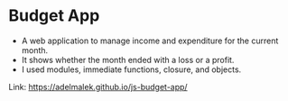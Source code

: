 # Budget App

- A web application to manage income and expenditure for the current month.
- It shows whether the month ended with a loss or a profit.
- I used modules, immediate functions, closure, and objects.

Link: https://adelmalek.github.io/js-budget-app/
